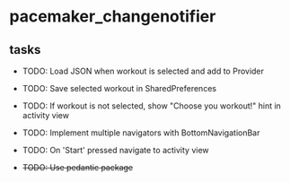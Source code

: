 # pacemaker_changenotifier

## tasks 

- TODO: Load JSON when workout is selected and add to Provider 
- TODO: Save selected workout in SharedPreferences
- TODO: If workout is not selected, show "Choose you workout!" hint in activity view
- TODO: Implement multiple navigators with BottomNavigationBar
- TODO: On 'Start' pressed navigate to activity view

- ~~TODO: Use pedantic package~~
